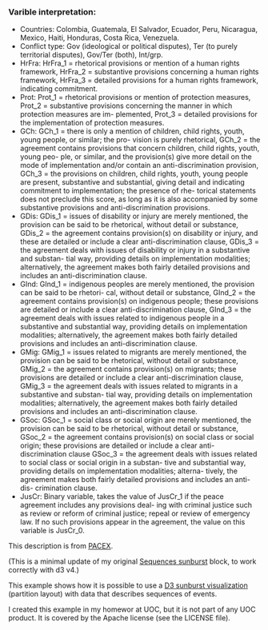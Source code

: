 ### Varible interpretation:

* Countries: Colombia, Guatemala, El Salvador, Ecuador, Peru, Nicaragua, Mexico, Haiti, Honduras, Costa Rica, Venezuela.
* Conflict type: Gov (ideological or political disputes), Ter (to purely territorial disputes), Gov/Ter (both), Int/grp.
* HrFra: HrFra_1 = rhetorical provisions or mention of a human rights framework, HrFra_2 = substantive provisions concerning a human rights framework, HrFra_3 = detailed provisions for a human rights framework, indicating commitment.
* Prot: Prot_1 = rhetorical provisions or mention of protection measures, Prot_2 = substantive provisions concerning the manner in which protection measures are im- plemented, Prot_3 = detailed provisions for the implementation of protection measures.
* GCh: GCh_1 = there is only a mention of children, child rights, youth, young people, or similar; the pro- vision is purely rhetorical, GCh_2 = the agreement contains provisions that concern children, child rights, youth, young peo- ple, or similar, and the provision(s) give more detail on the mode of implementation and/or contain an anti-discrimination provision, GCh_3 = the provisions on children, child rights, youth, young people are present, substantive and substantial, giving detail and indicating commitment to implementation; the presence of rhe- torical statements does not preclude this score, as long as it is also accompanied by some substantive provisions and anti-discrimination provisions.
* GDis: GDis_1 = issues of disability or injury are merely mentioned, the provision can be said to be rhetorical, without detail or substance, GDis_2 = the agreement contains provision(s) on disability or injury, and these are detailed or include a clear anti-discrimination clause, GDis_3 = the agreement deals with issues of disability or injury in a substantive and substan- tial way, providing details on implementation modalities; alternatively, the agreement makes both fairly detailed provisions and includes an anti-discrimination clause.
* GInd: GInd_1 = indigenous peoples are merely mentioned, the provision can be said to be rhetori- cal, without detail or substance, GInd_2 = the agreement contains provision(s) on indigenous people; these provisions are detailed or include a clear anti-discrimination clause, GInd_3 = the agreement deals with issues related to indigenous people in a substantive and substantial way, providing details on implementation modalities; alternatively, the agreement makes both fairly detailed provisions and includes an anti-discrimination clause.
* GMig: GMig_1 = issues related to migrants are merely mentioned, the provision can be said to be rhetorical, without detail or substance, GMig_2 = the agreement contains provision(s) on migrants; these provisions are detailed or include a clear anti-discrimination clause, GMig_3 = the agreement deals with issues related to migrants in a substantive and substan- tial way, providing details on implementation modalities; alternatively, the agreement makes both fairly detailed provisions and includes an anti-discrimination clause.
* GSoc: GSoc_1 = social class or social origin are merely mentioned, the provision can be said to be rhetorical, without detail or substance, GSoc_2 = the agreement contains provision(s) on social class or social origin; these provisions are detailed or include a clear anti-discrimination clause GSoc_3 = the agreement deals with issues related to social class or social origin in a substan- tive and substantial way, providing details on implementation modalities; alterna- tively, the agreement makes both fairly detailed provisions and includes an anti-dis- crimination clause.
* JusCr: Binary variable, takes the value of JusCr_1 if the peace agreement includes any provisions deal- ing with criminal justice such as review or reform of criminal justice; repeal or review of emergency law. If no such provisions appear in the agreement, the value on this variable is JusCr_0.

This description is from [PACEX](https://www.peaceagreements.org/files/PA_X_codebook_Version2_June_2019.pdf).

(This is a minimal update of my original [Sequences sunburst](http://bl.ocks.org/kerryrodden/7090426) block, to work correctly with d3 v4.)

This example shows how it is possible to use a [D3 sunburst visualization](http://bl.ocks.org/mbostock/4063423) (partition layout) with data that describes sequences of events.

I created this example in my homewor at UOC, but it is not part of any UOC product. It is covered by the Apache license (see the LICENSE file).
